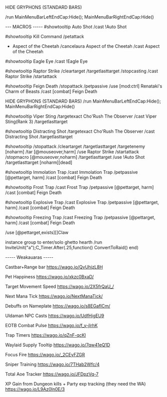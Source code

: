 HIDE GRYPHONS (STANDARD BARS)

/run MainMenuBarLeftEndCap:Hide(); MainMenuBarRightEndCap:Hide()


--- MACROS -----
#showtooltip Auto Shot
/cast !Auto Shot
 
#showtooltip Kill Command
/petattack
 
- Aspect of the Cheetah
/cancelaura Aspect of the Cheetah
/cast Aspect of the Cheetah
 
#showtooltip Eagle Eye
/cast !Eagle Eye
 
#showtooltip Raptor Strike
/cleartarget
/targetlasttarget
/stopcasting
/cast Raptor Strike
/startattack
 
#showtooltip Feign Death
/stopattack
/petpassive
/use [mod:ctrl] Renataki's Charm of Beasts
/cast [combat] Feign Death
 
HIDE GRYPHONS (STANDARD BARS)
/run MainMenuBarLeftEndCap:Hide(); MainMenuBarRightEndCap:Hide()
 
#showtooltip Viper Sting
/targetexact Cho'Rush The Observer
/cast Viper Sting(Rank 3)
/targetlasttarget
 
#showtooltip Distracting Shot
/targetexact Cho'Rush The Observer
/cast Distracting Shot
/targetlasttarget
 
#showtooltip
/stopattack
/cleartarget
/targetlasttarget
/targetenemy [noharm]
/tar [@mouseover,harm]
/use Raptor Strike
/startattack
/stopmacro [@mouseover,noharm]
/targetlasttarget
/use !Auto Shot
/targetlasttarget [noharm][dead]
 
 
 #showtooltip Immolation Trap
/cast Immolation Trap
/petpassive [@pettarget, harm]
/cast [combat] Feign Death
 
#showtooltip Frost Trap
/cast Frost Trap
/petpassive [@pettarget, harm]
/cast [combat] Feign Death
 
#showtooltip Explosive Trap
/cast Explosive Trap
/petpassive [@pettarget, harm]
/cast [combat] Feign Death
 
#showtooltip Freezing Trap
/cast Freezing Trap
/petpassive [@pettarget, harm]
/cast [combat] Feign Death
 
/use [@pettarget,exists][]Claw
 
instance group to enter/solo ghetto hearth
/run InviteUnit("a");C_Timer.After(.25,function() ConvertToRaid() end)
 
 
----- Weakauaras -----
 
 Castbar+Range bar
https://wago.io/QvUhjzL8H
 
Pet Happiness
https://wago.io/xkzc0BxaD/
 
Target Movement Speed
https://wago.io/2X5frQaU_/
 
Next Mana Tick
https://wago.io/NextManaTick/
 
Debuffs on Nameplate
https://wago.io/s8EGafICm/
 
Uldaman NPC Casts
https://wago.io/UdfHigEU9
 
EOTB Combat Pulse
https://wago.io/f_y-jlrhK
 
Trap Timers
https://wago.io/qZnF-qcKl

Waylaid Supply Tooltip
https://wago.io/7qw41eQ1D

Focus Fire
https://wago.io/_2CEyFZGR

Sniper Training 
https://wago.io/7THab2Wfc/4

Total Aoe Tracker
https://wago.io/JFDpzVq-7

XP Gain from Dungeon kills + Party exp tracking (they need the WA)
https://wago.io/L9Az0ln0E/3

